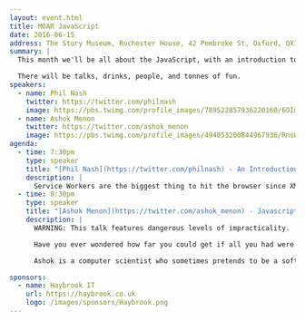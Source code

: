 ```yaml
---
layout: event.html
title: MOAR JavaScript
date: 2016-06-15
address: The Story Museum, Rochester House, 42 Pembroke St, Oxford, OX11BP
summary: |
  This month we'll be all about the JavaScript, with an introduction to service workers and another chance for you to show off something cool.

  There will be talks, drinks, people, and tonnes of fun.
speakers:
  - name: Phil Nash
    twitter: https://twitter.com/philnash
    image: https://pbs.twimg.com/profile_images/789522857936220160/6OIm0gj0_400x400.jpg
  - name: Ashok Menon
    twitter: https://twitter.com/ashok_menon
    image: https://pbs.twimg.com/profile_images/494053200844967936/RnsWhFjv_400x400.jpeg
agenda:
  - time: 7:30pm
    type: speaker
    title: "[Phil Nash](https://twitter.com/philnash) - An Introduction to Service Workers"
    description: |
      Service Workers are the biggest thing to hit the browser since XMLHttpRequest. We'll take a look at what the Service Worker can do for your app and more importantly, your users. We'll see the surprisingly small amount of code you need to get started with a Service Worker and finally we'll take a look at Progressive Web Apps and how the Service Worker will take part in a revolution for web applications.
  - time: 8:30pm
    type: speaker
    title: "[Ashok Menon](https://twitter.com/ashok_menon) - Javascript from Scratch"
    description: |
      WARNING: This talk features dangerous levels of impracticality.

      Have you ever wondered how far you could get if all you had were functions? Probably not, you have better things to do with your time, but fear not, I don't. Join me on an adventure as we rebuild familiar concepts like booleans, if expressions, numbers, pairs, and lists, from functions alone.

      Ashok is a computer scientist who sometimes pretends to be a software engineer. He likes functional programming, type theory and long walks on the beach, and dislikes the misappropriation of mathematical terms (I'm looking at you, "isomorphic" javascript). He also still believes people (deep, deep down) want to use mathematical proofs in industry, so nobody break his bubble.

sponsors:
  - name: Haybrook IT
    url: https://haybrook.co.uk
    logo: /images/sponsors/Haybrook.png
---
```

